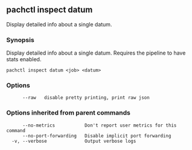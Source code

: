## pachctl inspect datum

Display detailed info about a single datum.

### Synopsis


Display detailed info about a single datum. Requires the pipeline to have stats enabled.

```
pachctl inspect datum <job> <datum>
```

### Options

```
      --raw   disable pretty printing, print raw json
```

### Options inherited from parent commands

```
      --no-metrics           Don't report user metrics for this command
      --no-port-forwarding   Disable implicit port forwarding
  -v, --verbose              Output verbose logs
```

